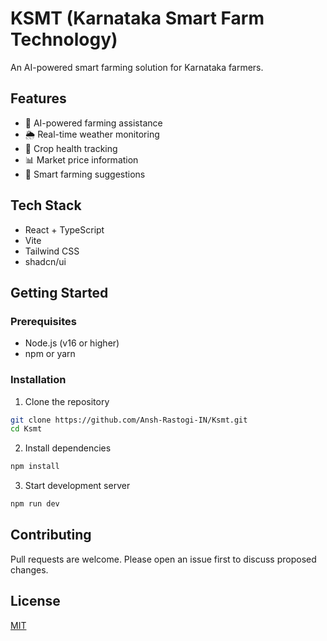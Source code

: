 # KSMT (Karnataka Smart Farm Technology)

An AI-powered smart farming solution for Karnataka farmers.

## Features
- 🤖 AI-powered farming assistance
- 🌦️ Real-time weather monitoring
- 🌱 Crop health tracking
- 📊 Market price information
- 🎯 Smart farming suggestions

## Tech Stack
- React + TypeScript
- Vite
- Tailwind CSS
- shadcn/ui

## Getting Started

### Prerequisites
- Node.js (v16 or higher)
- npm or yarn

### Installation
1. Clone the repository
```bash
git clone https://github.com/Ansh-Rastogi-IN/Ksmt.git
cd Ksmt
```

2. Install dependencies
```bash
npm install
```

3. Start development server
```bash
npm run dev
```

## Contributing
Pull requests are welcome. Please open an issue first to discuss proposed changes.

## License
[MIT](LICENSE)
